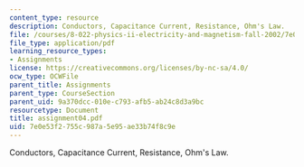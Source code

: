 ```yaml
---
content_type: resource
description: Conductors, Capacitance Current, Resistance, Ohm's Law.
file: /courses/8-022-physics-ii-electricity-and-magnetism-fall-2002/7e0e53f2755c987a5e95ae33b74f8c9e_assignment04.pdf
file_type: application/pdf
learning_resource_types:
- Assignments
license: https://creativecommons.org/licenses/by-nc-sa/4.0/
ocw_type: OCWFile
parent_title: Assignments
parent_type: CourseSection
parent_uid: 9a370dcc-010e-c793-afb5-ab24c8d3a9bc
resourcetype: Document
title: assignment04.pdf
uid: 7e0e53f2-755c-987a-5e95-ae33b74f8c9e
---
```

Conductors, Capacitance Current, Resistance, Ohm's Law.